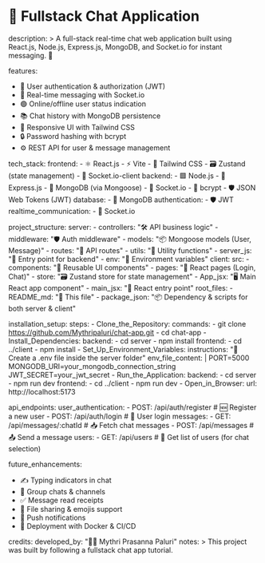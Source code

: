 # 💬 Fullstack Chat Application

description: >
  A full-stack real-time chat web application built using React.js, Node.js,
  Express.js, MongoDB, and Socket.io for instant messaging. 🚀

features:
  - 🔐 User authentication & authorization (JWT)
  - 💬 Real-time messaging with Socket.io
  - 🟢 Online/offline user status indication
  - 📚 Chat history with MongoDB persistence
  - 📱 Responsive UI with Tailwind CSS
  - 🔒 Password hashing with bcrypt
  - ⚙️ REST API for user & message management

tech_stack:
  frontend:
    - ⚛️ React.js
    - ⚡ Vite
    - 🎨 Tailwind CSS
    - 🗃️ Zustand (state management)
    - 🔗 Socket.io-client
  backend:
    - 🟩 Node.js
    - 🚂 Express.js
    - 🍃 MongoDB (via Mongoose)
    - 🔗 Socket.io
    - 🔐 bcrypt
    - 🛡️ JSON Web Tokens (JWT)
  database:
    - 🍃 MongoDB
  authentication:
    - 🛡️ JWT
  realtime_communication:
    - 🔗 Socket.io

project_structure:
  server:
    - controllers: "🛠️ API business logic"
    - middleware: "🛡️ Auth middleware"
    - models: "📦 Mongoose models (User, Message)"
    - routes: "🔀 API routes"
    - utils: "🔧 Utility functions"
    - server_js: "🚀 Entry point for backend"
    - env: "🔐 Environment variables"
  client:
    src:
      - components: "🧩 Reusable UI components"
      - pages: "📄 React pages (Login, Chat)"
      - store: "🗃️ Zustand store for state management"
      - App_jsx: "🖥️ Main React app component"
      - main_jsx: "🚪 React entry point"
  root_files:
    - README_md: "📄 This file"
    - package_json: "📦 Dependency & scripts for both server & client"

installation_setup:
  steps:
    - Clone_the_Repository: 
        commands:
          - git clone https://github.com/Mythripaluri/chat-app.git
          - cd chat-app
    - Install_Dependencies:
        backend:
          - cd server
          - npm install
        frontend:
          - cd ../client
          - npm install
    - Set_Up_Environment_Variables:
        instructions: "📝 Create a .env file inside the server folder"
        env_file_content: |
          PORT=5000
          MONGODB_URI=your_mongodb_connection_string
          JWT_SECRET=your_jwt_secret
    - Run_the_Application:
        backend:
          - cd server
          - npm run dev
        frontend:
          - cd ../client
          - npm run dev
    - Open_in_Browser:
        url: http://localhost:5173

api_endpoints:
  user_authentication:
    - POST: /api/auth/register  # 🆕 Register a new user
    - POST: /api/auth/login     # 🔑 User login
  messages:
    - GET: /api/messages/:chatId  # 📥 Fetch chat messages
    - POST: /api/messages          # 📤 Send a message
  users:
    - GET: /api/users  # 👥 Get list of users (for chat selection)

future_enhancements:
  - ✍️ Typing indicators in chat
  - 👥 Group chats & channels
  - ✅ Message read receipts
  - 📁 File sharing & emojis support
  - 🔔 Push notifications
  - 🐳 Deployment with Docker & CI/CD

credits:
  developed_by: "👨‍💻 Mythri Prasanna Paluri"
  notes: >
    This project was built by following a fullstack chat app tutorial.  
